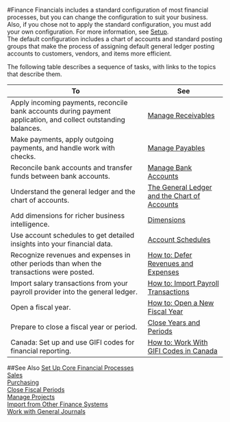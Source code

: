 <properties
    pageTitle="Finance| Financials"
    description="Learn about key financial concepts and processes "
	services="project-madeira"
	documentationCenter=""
	authors="edupont04"
/>
<tags
    ms.service="project-madeira"
    ms.topic="article"
    ms.devlang="na"
    ms.tgt_pltfrm="na"
    ms.workload="na"
    ms.date="09/22/2016"
    ms.author="edupont04" />
#Finance
Financials includes a standard configuration of most financial processes, but you can change the configuration to suit your business.
Also, if you chose not to apply the standard configuration, you must add your own configuration. For more information, see [Setup](setup.md).  
The default configuration includes a chart of accounts and standard posting groups that make the process of assigning default general ledger posting accounts to customers, vendors, and items more efficient.  



The following table describes a sequence of tasks, with links to the topics that describe them.

| To                                                                  | See                      |
|---------------------------------------------------------------------|--------------------------|
|Apply incoming payments, reconcile bank accounts during payment application, and collect outstanding balances. |[Manage Receivables](receivables-manage-receivables.md)|
|Make payments, apply outgoing payments, and handle work with checks.|[Manage Payables](payables-manage-payables.md)|
|Reconcile bank accounts and transfer funds between bank accounts.|[Manage Bank Accounts](bank-manage-bank-accounts.md)|
|Understand the general ledger and the chart of accounts.|[The General Ledger and the Chart of Accounts](finance-general-ledger.md)|
|Add dimensions for richer business intelligence.|[Dimensions](finance-dimensions.md)|
|Use account schedules to get detailed insights into your financial data.|[Account Schedules](finance-account-schedule.md)|
|Recognize revenues and expenses in other periods than when the transactions were posted.|[How to: Defer Revenues and Expenses](finance-how-defer-revenue-expenses.md)|
|Import salary transactions from your payroll provider into the general ledger.|[How to: Import Payroll Transactions](finance-how-import-payroll-transactions.md)|
|Open a fiscal year.|[How to: Open a New Fiscal Year](finance-how-open-new-fiscal-year.md)|  
|Prepare to close a fiscal year or period.|[Close Years and Periods](year-close-years-periods.md)|
|Canada: Set up and use GIFI codes for financial reporting. | [How to: Work With GIFI Codes in Canada](ca-work-gifi-codes.md)|



##See Also
[Set Up Core Financial Processes](finance-setup-finance.md)  
[Sales](sales-manage-sales.md)  
[Purchasing](purchasing-manage-purchasing.md)  
[Close Fiscal Periods](year-close-years-periods.md)  
[Manage Projects](projects-manage-projects.md)    
[Import from Other Finance Systems](upload-data.md)  
[Work with General Journals](ui-work-general-journals.md)  
